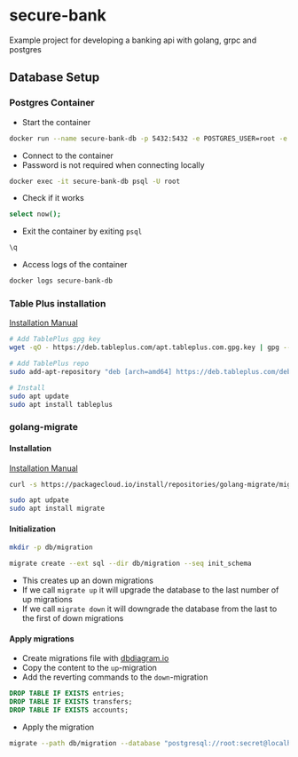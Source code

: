 # secure-bank

Example project for developing a banking api with golang, grpc and postgres

## Database Setup

### Postgres Container

- Start the container

```zsh
docker run --name secure-bank-db -p 5432:5432 -e POSTGRES_USER=root -e POSTGRES_PASSWORD=Jahnel01 -d postgres:16-alpine
```

- Connect to the container
- Password is not required when connecting locally

```zsh
docker exec -it secure-bank-db psql -U root
```

- Check if it works

```zsh
select now();
```

- Exit the container by exiting `psql`

```bash
\q
```

- Access logs of the container

```zsh
docker logs secure-bank-db
```

### Table Plus installation

[Installation Manual](https://tableplus.com/blog/2019/10/tableplus-linux-installation.html)

```zsh
# Add TablePlus gpg key
wget -qO - https://deb.tableplus.com/apt.tableplus.com.gpg.key | gpg --dearmor | sudo tee /etc/apt/trusted.gpg.d/tableplus-archive.gpg > /dev/null

# Add TablePlus repo
sudo add-apt-repository "deb [arch=amd64] https://deb.tableplus.com/debian/22 tableplus main"

# Install
sudo apt update
sudo apt install tableplus
```

### golang-migrate

#### Installation

[Installation Manual](https://www.geeksforgeeks.org/how-to-install-golang-migrate-on-ubuntu/)

```zsh
curl -s https://packagecloud.io/install/repositories/golang-migrate/migrate/script.deb.sh | sudo bash

sudo apt udpate
sudo apt install migrate
```

#### Initialization

```zsh
mkdir -p db/migration

migrate create --ext sql --dir db/migration --seq init_schema
```

- This creates up an down migrations
- If we call `migrate up` it will upgrade the database to the last number of up migrations
- If we call `migrate down` it will downgrade the database from the last to the first of down migrations

#### Apply migrations

- Create migrations file with [dbdiagram.io](https://dbdiagram.io/d)
- Copy the content to the `up`-migration
- Add the reverting commands to the `down`-migration

```sql
DROP TABLE IF EXISTS entries;
DROP TABLE IF EXISTS transfers;
DROP TABLE IF EXISTS accounts;
```

- Apply the migration

```zsh
migrate --path db/migration --database "postgresql://root:secret@localhost:5432/secure_bank?sslmode=disable" --verbose up
```
